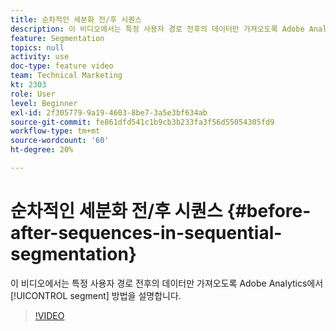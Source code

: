 ```yaml
---
title: 순차적인 세분화 전/후 시퀀스
description: 이 비디오에서는 특정 사용자 경로 전후의 데이터만 가져오도록 Adobe Analytics에서 세그먼트화하는 방법을 설명합니다.
feature: Segmentation
topics: null
activity: use
doc-type: feature video
team: Technical Marketing
kt: 2303
role: User
level: Beginner
exl-id: 2f305779-9a19-4603-8be7-3a5e3bf634ab
source-git-commit: fe861dfd541c1b9cb3b233fa3f56d55054305fd9
workflow-type: tm+mt
source-wordcount: '60'
ht-degree: 20%

---
```


# 순차적인 세분화 전/후 시퀀스 {#before-after-sequences-in-sequential-segmentation}

이 비디오에서는 특정 사용자 경로 전후의 데이터만 가져오도록 Adobe Analytics에서 [!UICONTROL segment] 방법을 설명합니다.

>[!VIDEO](https://video.tv.adobe.com/v/25400/?quality=12)

